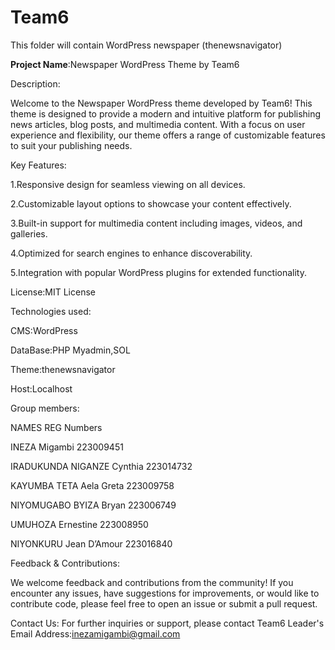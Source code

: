 # Team6
This folder will contain WordPress newspaper (thenewsnavigator)


**Project Name**:Newspaper WordPress Theme by Team6


Description:


Welcome to the Newspaper WordPress theme developed by Team6! 
This theme is designed to provide a modern and intuitive platform for publishing news articles, blog posts, and multimedia content. 
With a focus on user experience and flexibility, our theme offers a range of customizable features to suit your publishing needs. 


Key Features:


1.Responsive design for seamless viewing on all devices.


2.Customizable layout options to showcase your content effectively.


3.Built-in support for multimedia content including images, videos, and galleries.


4.Optimized for search engines to enhance discoverability.


5.Integration with popular WordPress plugins for extended functionality.


License:MIT License


Technologies used:


CMS:WordPress


DataBase:PHP Myadmin,SOL


Theme:thenewsnavigator


Host:Localhost


Group members:


 NAMES                       REG Numbers

 
INEZA Migambi	               223009451


IRADUKUNDA NIGANZE Cynthia	 223014732


KAYUMBA TETA Aela Greta	     223009758


NIYOMUGABO BYIZA Bryan	     223006749


UMUHOZA Ernestine	           223008950


NIYONKURU Jean D’Amour 	     223016840



    

Feedback & Contributions:


We welcome feedback and contributions from the community! If you encounter any issues, have suggestions for improvements, or would like to contribute code, please feel free to open an issue or submit a pull request.


Contact Us:
For further inquiries or support, please contact Team6 Leader's Email Address:inezamigambi@gmail.com








